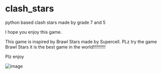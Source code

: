 # clash_stars
python based clash stars made by grade 7 and 5

I hope you enjoy this game.

This game is inspired by Brawl Stars made by Supercell.
PLz try the game Brawl Stars it is the best game in the world!!!!!!!!!!

Plz enjoy



![image](https://user-images.githubusercontent.com/90364548/132609615-f6227061-2acf-4c1c-851e-bcc88196e973.png)

